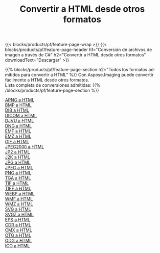 ﻿---
title: Convertir a HTML desde otros formatos 
weight: 3920
url: /es/java/conversion/to/html 
lang: es
langdirlevel: 2
locales: zh-hans,ja,it,ru,de,es,fr,nl,id,lt,pl,pt,vi,tr,ko,zh-hant,ar,hi,th,sv,cs,uk,he
description: Usando Aspose.Imaging puede convertir fácilmente a HTML desde otros formatos
---

{{< blocks/products/pf/feature-page-wrap >}}
{{< blocks/products/pf/feature-page-header h1="Conversión de archivos de imagen a través de C#" h2="Convertir a HTML desde otros formatos" downloadText="Descargar" >}}


{{% blocks/products/pf/feature-page-section  h2="Todos los formatos admitidos para convertir a HTML" %}}
Con Aspose.Imaging puede convertir fácilmente a HTML desde otros formatos.
<br/>
Lista completa de conversiones admitidas:
{{% /blocks/products/pf/feature-page-section %}}
<div class="container-fluid productfamilypage bg-gray">
    <div class="convertypes bg-gray agp-content section">
        <div class="container">
		<div class="row other-converters">
		    <div class='col-md-2 other-converter remove-lp remove-rp'><a href="/imaging/es/java/conversion/apng-to-html" >APNG a HTML</a></div>
<div class='col-md-2 other-converter remove-lp remove-rp'><a href="/imaging/es/java/conversion/bmp-to-html" >BMP a HTML</a></div>
<div class='col-md-2 other-converter remove-lp remove-rp'><a href="/imaging/es/java/conversion/dib-to-html" >DIB a HTML</a></div>
<div class='col-md-2 other-converter remove-lp remove-rp'><a href="/imaging/es/java/conversion/dicom-to-html" >DICOM a HTML</a></div>
<div class='col-md-2 other-converter remove-lp remove-rp'><a href="/imaging/es/java/conversion/djvu-to-html" >DJVU a HTML</a></div>
<div class='col-md-2 other-converter remove-lp remove-rp'><a href="/imaging/es/java/conversion/dng-to-html" >DNG a HTML</a></div>
<div class='col-md-2 other-converter remove-lp remove-rp'><a href="/imaging/es/java/conversion/emf-to-html" >EMF a HTML</a></div>
<div class='col-md-2 other-converter remove-lp remove-rp'><a href="/imaging/es/java/conversion/emz-to-html" >EMZ a HTML</a></div>
<div class='col-md-2 other-converter remove-lp remove-rp'><a href="/imaging/es/java/conversion/gif-to-html" >GIF a HTML</a></div>
<div class='col-md-2 other-converter remove-lp remove-rp'><a href="/imaging/es/java/conversion/jpeg2000-to-html" >JPEG2000 a HTML</a></div>
<div class='col-md-2 other-converter remove-lp remove-rp'><a href="/imaging/es/java/conversion/jp2-to-html" >JP2 a HTML</a></div>
<div class='col-md-2 other-converter remove-lp remove-rp'><a href="/imaging/es/java/conversion/j2k-to-html" >J2K a HTML</a></div>
<div class='col-md-2 other-converter remove-lp remove-rp'><a href="/imaging/es/java/conversion/jpg-to-html" >JPG a HTML</a></div>
<div class='col-md-2 other-converter remove-lp remove-rp'><a href="/imaging/es/java/conversion/jpeg-to-html" >JPEG a HTML</a></div>
<div class='col-md-2 other-converter remove-lp remove-rp'><a href="/imaging/es/java/conversion/png-to-html" >PNG a HTML</a></div>
<div class='col-md-2 other-converter remove-lp remove-rp'><a href="/imaging/es/java/conversion/tga-to-html" >TGA a HTML</a></div>
<div class='col-md-2 other-converter remove-lp remove-rp'><a href="/imaging/es/java/conversion/tif-to-html" >TIF a HTML</a></div>
<div class='col-md-2 other-converter remove-lp remove-rp'><a href="/imaging/es/java/conversion/tiff-to-html" >TIFF a HTML</a></div>
<div class='col-md-2 other-converter remove-lp remove-rp'><a href="/imaging/es/java/conversion/webp-to-html" >WEBP a HTML</a></div>
<div class='col-md-2 other-converter remove-lp remove-rp'><a href="/imaging/es/java/conversion/wmf-to-html" >WMF a HTML</a></div>
<div class='col-md-2 other-converter remove-lp remove-rp'><a href="/imaging/es/java/conversion/wmz-to-html" >WMZ a HTML</a></div>
<div class='col-md-2 other-converter remove-lp remove-rp'><a href="/imaging/es/java/conversion/svg-to-html" >SVG a HTML</a></div>
<div class='col-md-2 other-converter remove-lp remove-rp'><a href="/imaging/es/java/conversion/svgz-to-html" >SVGZ a HTML</a></div>
<div class='col-md-2 other-converter remove-lp remove-rp'><a href="/imaging/es/java/conversion/eps-to-html" >EPS a HTML</a></div>
<div class='col-md-2 other-converter remove-lp remove-rp'><a href="/imaging/es/java/conversion/cdr-to-html" >CDR a HTML</a></div>
<div class='col-md-2 other-converter remove-lp remove-rp'><a href="/imaging/es/java/conversion/cmx-to-html" >CMX a HTML</a></div>
<div class='col-md-2 other-converter remove-lp remove-rp'><a href="/imaging/es/java/conversion/otg-to-html" >OTG a HTML</a></div>
<div class='col-md-2 other-converter remove-lp remove-rp'><a href="/imaging/es/java/conversion/odg-to-html" >ODG a HTML</a></div>
<div class='col-md-2 other-converter remove-lp remove-rp'><a href="/imaging/es/java/conversion/ico-to-html" >ICO a HTML</a></div>
                </div>
        </div>
    </div>
</div>
<br/>

